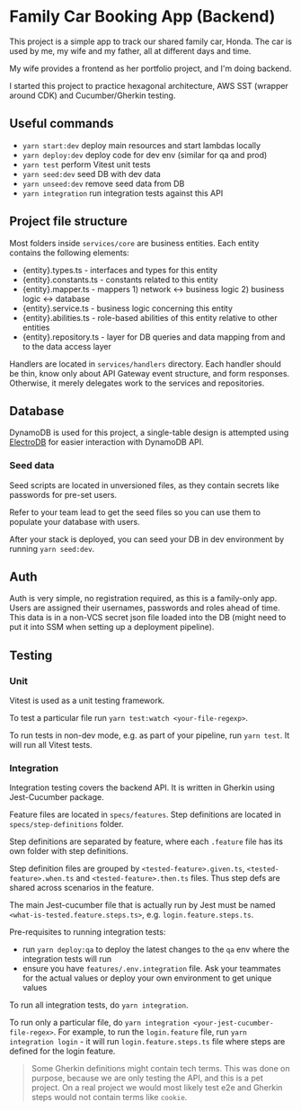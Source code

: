 # Family Car Booking App (Backend)

This project is a simple app to track our shared family car, Honda. The car is used by me, my wife and my father, all at different days and time.

My wife provides a frontend as her portfolio project, and I'm doing backend.

I started this project to practice hexagonal architecture, AWS SST (wrapper around CDK) and Cucumber/Gherkin testing.

## Useful commands

* `yarn start:dev`    deploy main resources and start lambdas locally
* `yarn deploy:dev`   deploy code for dev env (similar for qa and prod)
* `yarn test`         perform Vitest unit tests
* `yarn seed:dev`     seed DB with dev data
* `yarn unseed:dev`   remove seed data from DB
* `yarn integration`  run integration tests against this API

## Project file structure
Most folders inside `services/core` are business entities. Each entity contains the following elements:
- {entity}.types.ts - interfaces and types for this entity
- {entity}.constants.ts - constants related to this entity
- {entity}.mapper.ts - mappers 1) network <-> business logic 2) business logic <-> database
- {entity}.service.ts - business logic concerning this entity
- {entity}.abilities.ts - role-based abilities of this entity relative to other entities
- {entity}.repository.ts - layer for DB queries and data mapping from and to the data access layer

Handlers are located in `services/handlers` directory. Each handler should be thin, know only about API Gateway event structure, and form responses. Otherwise, it merely delegates work to the services and repositories.

## Database
DynamoDB is used for this project, a single-table design is attempted using [ElectroDB](https://github.com/tywalch/electrodb) for easier interaction with DynamoDB API.

### Seed data
Seed scripts are located in unversioned files, as they contain secrets like passwords for pre-set users.

Refer to your team lead to get the seed files so you can use them to populate your database with users.

After your stack is deployed, you can seed your DB in dev environment by running `yarn seed:dev`.

## Auth
[//]: # (TODO add auth implementation docs)
Auth is very simple, no registration required, as this is a family-only app. Users are assigned their usernames, passwords and roles ahead of time. This data is in a non-VCS secret json file loaded into the DB (might need to put it into SSM when setting up a deployment pipeline).

## Testing

### Unit
Vitest is used as a unit testing framework.

To test a particular file run `yarn test:watch <your-file-regexp>`.

To run tests in non-dev mode, e.g. as part of your pipeline, run `yarn test`. It will run all Vitest tests.

### Integration
Integration testing covers the backend API. It is written in Gherkin using Jest-Cucumber package.

Feature files are located in `specs/features`. Step definitions are located in `specs/step-definitions` folder.

Step definitions are separated by feature, where each `.feature` file has its own folder with step definitions. 

Step definition files are grouped by `<tested-feature>.given.ts`, `<tested-feature>.when.ts` and `<tested-feature>.then.ts` files. Thus step defs are shared across scenarios in the feature. 

The main Jest-cucumber file that is actually run by Jest must be named `<what-is-tested.feature.steps.ts>`, e.g. `login.feature.steps.ts`.

Pre-requisites to running integration tests:
- run `yarn deploy:qa` to deploy the latest changes to the `qa` env where the integration tests will run
- ensure you have `features/.env.integration` file. Ask your teammates for the actual values or deploy your own environment to get unique values

To run all integration tests, do `yarn integration`.

To run only a particular file, do `yarn integration <your-jest-cucumber-file-regex>`. For example, to run the `login.feature` file, run `yarn integration login` - it will run `login.feature.steps.ts` file where steps are defined for the login feature.

> Some Gherkin definitions might contain tech terms. This was done on purpose, because we are only testing the API, and this is a pet project. On a real project we would most likely test e2e and Gherkin steps would not contain terms like `cookie`.
